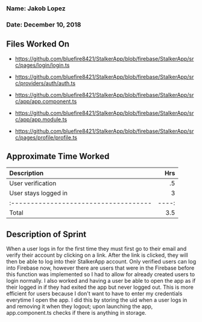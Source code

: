 ### Name: Jakob Lopez
### Date: December 10, 2018

 ## Files Worked On
 - https://github.com/bluefire8421/StalkerApp/blob/firebase/StalkerApp/src/pages/login/login.ts
 
 - https://github.com/bluefire8421/StalkerApp/blob/firebase/StalkerApp/src/providers/auth/auth.ts
 
 - https://github.com/bluefire8421/StalkerApp/blob/firebase/StalkerApp/src/app/app.component.ts
 - https://github.com/bluefire8421/StalkerApp/blob/firebase/StalkerApp/src/app/app.module.ts
 
 - https://github.com/bluefire8421/StalkerApp/blob/firebase/StalkerApp/src/pages/profile/profile.ts
 
 
 ## Approximate Time Worked
 | Description                          | Hrs   |
 | :------------------------------------| ----: |
 | User verification                    | .5    |
 | User stays logged in                 | 3     |
 | :------------------------------------| ----: |
 | Total                                | 3.5   |


 ## Description of Sprint
When a user logs in for the first time they must first go to their email and verify their account by clicking on a link. After the link 
is clicked, they will then be able to log into their StalkerApp account. Only verified users can log into Firebase now, however there
are users that were in the Firebase before this function was implemented so I had to allow for already created users to login normally.
I also worked and having a user be able to open the app as if their logged in if they had exited the app but never logged out. This is
more efficient for users because I don't want to have to enter my credentials everytime I open the app. I did this by storing the uid
when a user logs in and removing it when they logout; upon launching the app, app.component.ts checks if there is anything in storage.
